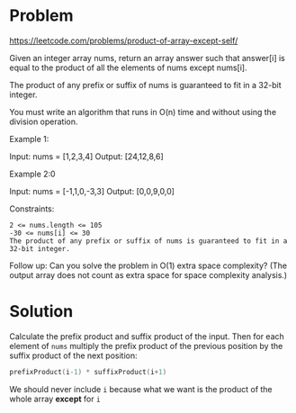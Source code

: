 # Problem
https://leetcode.com/problems/product-of-array-except-self/

Given an integer array nums, return an array answer such that answer[i] is equal to the product of all the elements of nums except nums[i].

The product of any prefix or suffix of nums is guaranteed to fit in a 32-bit integer.

You must write an algorithm that runs in O(n) time and without using the division operation.



Example 1:

Input: nums = [1,2,3,4]
Output: [24,12,8,6]

Example 2:0

Input: nums = [-1,1,0,-3,3]
Output: [0,0,9,0,0]



Constraints:

    2 <= nums.length <= 105
    -30 <= nums[i] <= 30
    The product of any prefix or suffix of nums is guaranteed to fit in a 32-bit integer.



Follow up: Can you solve the problem in O(1) extra space complexity? (The output array does not count as extra space for space complexity analysis.)

# Solution
Calculate the prefix product and suffix product of the input. Then for each element of `nums` multiply the prefix
product of the previous position by the suffix product of the next position:
```go
prefixProduct(i-1) * suffixProduct(i+1)
```
We should never include `i` because what we want is the product of the whole array **except** for `i`